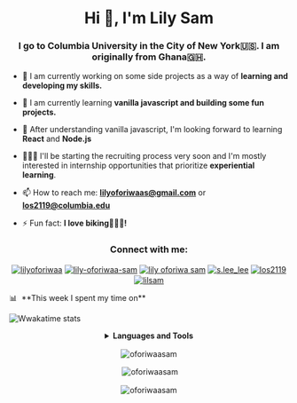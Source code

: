 <h1 align="center">Hi 👋, I'm Lily Sam</h1>
<h3 align="center">I go to Columbia University in the City of New York🇺🇸. I am originally from Ghana🇬🇭. </h3>

<!-- <p align="center"> <a href="https://twitter.com/lilyoforiwaa" target="blank"><img src="https://img.shields.io/twitter/follow/lilyoforiwaa?logo=twitter&style=for-the-badge" alt="lilyoforiwaa" /></a> </p> -->

- 🔭 I am currently working on some side projects as a way of **learning and developing my skills.**

- 🧠 I am currently learning **vanilla javascript and building some fun projects.**

- 🔮 After understanding vanilla javascript, I'm looking forward to learning **React** and **Node.js**

- 👩🏾‍💻 I'll be starting the recruiting process very soon and I'm mostly interested in internship opportunities that prioritize **experiential learning**.

- 📫 How to reach me: **lilyoforiwaas@gmail.com** or **los2119@columbia.edu**

- ⚡ Fun fact: **I love biking🚴🏾‍♀️!**

<h3 align="center">Connect with me:</h3>
<p align="center">
<a href="https://twitter.com/lilyoforiwaa" target="blank"><img align="center" src="https://raw.githubusercontent.com/rahuldkjain/github-profile-readme-generator/master/src/images/icons/Social/twitter.svg" alt="lilyoforiwaa" height="30" width="40" /></a>
<a href="https://linkedin.com/in/lily-oforiwaa-sam" target="blank"><img align="center" src="https://raw.githubusercontent.com/rahuldkjain/github-profile-readme-generator/master/src/images/icons/Social/linked-in-alt.svg" alt="lily-oforiwaa-sam" height="30" width="40" /></a>
<a href="https://www.facebook.com/lilyoforiwaa.sam/" target="blank"><img align="center" src="https://raw.githubusercontent.com/rahuldkjain/github-profile-readme-generator/master/src/images/icons/Social/facebook.svg" alt="lily oforiwa sam" height="30" width="40" /></a>
<a href="https://instagram.com/s.lee_lee" target="blank"><img align="center" src="https://raw.githubusercontent.com/rahuldkjain/github-profile-readme-generator/master/src/images/icons/Social/instagram.svg" alt="s.lee_lee" height="30" width="40" /></a>
<a href="https://www.hackerrank.com/los2119" target="blank"><img align="center" src="https://raw.githubusercontent.com/rahuldkjain/github-profile-readme-generator/master/src/images/icons/Social/hackerrank.svg" alt="los2119" height="30" width="40" /></a>
<a href="https://www.leetcode.com/lilsam" target="blank"><img align="center" src="https://raw.githubusercontent.com/rahuldkjain/github-profile-readme-generator/master/src/images/icons/Social/leet-code.svg" alt="lilsam" height="30" width="40" /></a>
</p>
📊 &nbsp;**This week I spent my time on**

![Wwakatime stats](https://github-readme-stats-taupe-two.vercel.app/api/wakatime?username=oforiwaasam&hide_title=true&hide_border=true&langs_count=5&bg_color=00000000&text_color=777)
<div align="center">
  <details>
    <summary><b>Languages and Tools</b></summary>
    <br/>
    <p align="center"> 
      <a href="https://getbootstrap.com" target="_blank"><img src="https://raw.githubusercontent.com/devicons/devicon/master/icons/bootstrap/bootstrap-plain-wordmark.svg" alt="bootstrap" width="40" height="40"/></a> 
      <a href="https://www.w3schools.com/css/" target="_blank"><img src="https://raw.githubusercontent.com/devicons/devicon/master/icons/css3/css3-original-wordmark.svg" alt="css3" width="40" height="40"/></a> 
      <a href="https://www.figma.com/" target="_blank"><img src="https://www.vectorlogo.zone/logos/figma/figma-icon.svg" alt="figma" width="40" height="40"/></a>
      <a href="https://flask.palletsprojects.com/" target="_blank"> <img src="https://www.vectorlogo.zone/logos/pocoo_flask/pocoo_flask-icon.svg" alt="flask" width="40" height="40"/></a> 
      <a href="https://git-scm.com/" target="_blank"><img src="https://www.vectorlogo.zone/logos/git-scm/git-scm-icon.svg" alt="git" width="40" height="40"/></a>
      <a href="https://heroku.com" target="_blank"><img src="https://www.vectorlogo.zone/logos/heroku/heroku-icon.svg" alt="heroku" width="40" height="40"/></a> 
      <a href="https://www.w3.org/html/" target="_blank"><img src="https://raw.githubusercontent.com/devicons/devicon/master/icons/html5/html5-original-wordmark.svg" alt="html5" width="40" height="40"/></a> 
      <a href="https://www.java.com" target="_blank"><img src="https://raw.githubusercontent.com/devicons/devicon/master/icons/java/java-original.svg" alt="java" width="40" height="40"/></a> 
      <a href="https://developer.mozilla.org/en-US/docs/Web/JavaScript" target="_blank"><img src="https://raw.githubusercontent.com/devicons/devicon/master/icons/javascript/javascript-original.svg" alt="javascript" width="40" height="40"/></a> 
      <a href="https://www.linux.org/" target="_blank"><img src="https://raw.githubusercontent.com/devicons/devicon/master/icons/linux/linux-original.svg" alt="linux" width="40" height="40"/></a> 
      <a href="https://www.mysql.com/" target="_blank"><img src="https://raw.githubusercontent.com/devicons/devicon/master/icons/mysql/mysql-original-wordmark.svg" alt="mysql" width="40" height="40"/></a> 
      <a href="https://www.postgresql.org" target="_blank"><img src="https://raw.githubusercontent.com/devicons/devicon/master/icons/postgresql/postgresql-original-wordmark.svg" alt="postgresql" width="40" height="40"/></a> 
      <a href="https://www.python.org" target="_blank"><img src="https://raw.githubusercontent.com/devicons/devicon/master/icons/python/python-original.svg" alt="python" width="40" height="40"/></a> 
      <a href="https://www.sqlite.org/" target="_blank"> <img src="https://www.vectorlogo.zone/logos/sqlite/sqlite-icon.svg" alt="sqlite" width="40" height="40"/></a>
    </p>
  </details>
</div>

<div>
  <p align="center"><img align="center" src="https://github-readme-stats.vercel.app/api/top-langs?username=oforiwaasam&show_icons=true&locale=en&layout=compact" alt="oforiwaasam" /></p>

<p align="center">&nbsp;<img align="center" src="https://github-readme-stats.vercel.app/api?username=oforiwaasam&show_icons=true&locale=en" alt="oforiwaasam" /></p>

<p align="center"><img align="center" src="https://github-readme-streak-stats.herokuapp.com/?user=oforiwaasam&" alt="oforiwaasam" /></p>
</div>

<!---
oforiwaasam/oforiwaasam is a ✨ special ✨ repository because its `README.md` (this file) appears on your GitHub profile.
You can click the Preview link to take a look at your changes.
--->
